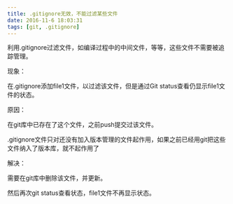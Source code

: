 ```yaml
---
title: .gitignore无效，不能过滤某些文件
date: 2016-11-6 18:03:31
tags: [git, .gitignore]
---
```


利用.gitignore过滤文件，如编译过程中的中间文件，等等，这些文件不需要被追踪管理。

现象：

在.gitignore添加file1文件，以过滤该文件，但是通过Git status查看仍显示file1文件的状态。

<!--more-->

原因：

在git库中已存在了这个文件，之前push提交过该文件。

.gitignore文件只对还没有加入版本管理的文件起作用，如果之前已经用git把这些文件纳入了版本库，就不起作用了

解决：

需要在git库中删除该文件，并更新。

然后再次git status查看状态，file1文件不再显示状态。
